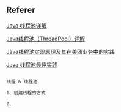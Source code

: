 ## Referer

[Java 线程池详解](https://javaguide.cn/java/concurrent/java-thread-pool-summary.html#_2-3-executor-%E6%A1%86%E6%9E%B6%E7%9A%84%E4%BD%BF%E7%94%A8%E7%A4%BA%E6%84%8F%E5%9B%BE)

[Java线程池（ThreadPool）详解](https://www.cnblogs.com/kuoAT/p/6714762.html)

[Java线程池实现原理及其在美团业务中的实践](https://tech.meituan.com/2020/04/02/java-pooling-pratice-in-meituan.html)

[Java 线程池最佳实践](https://javaguide.cn/java/concurrent/java-thread-pool-best-practices.html#%E7%BA%BF%E7%A8%8B%E6%B1%A0%E7%9F%A5%E8%AF%86%E5%9B%9E%E9%A1%BE)

```markdown

线程 & 线程池

1、创建线程的方式

2、

```
